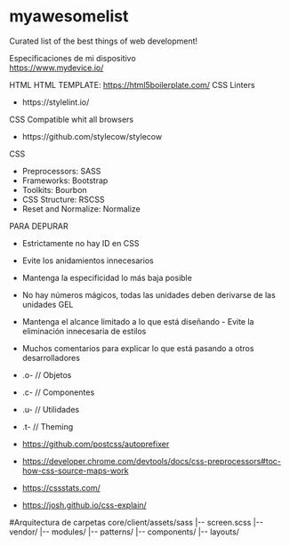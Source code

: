# myawesomelist
Curated list of the best things of web development!

Especificaciones de mi dispositivo<br>
https://www.mydevice.io/

HTML
HTML TEMPLATE: https://html5boilerplate.com/
CSS
Linters
<ul>
  <li>https://stylelint.io/</li>
 </ul>
CSS Compatible whit all browsers
<ul>
  <li>https://github.com/stylecow/stylecow</li>
 </ul>

CSS <br>
- Preprocessors: SASS
- Frameworks: Bootstrap
- Toolkits: Bourbon
- CSS Structure: RSCSS
- Reset and Normalize: Normalize

PARA DEPURAR
- Estrictamente no hay ID en CSS 
- Evite los anidamientos innecesarios 
- Mantenga la especificidad lo más baja posible 
- No hay números mágicos, todas las unidades deben derivarse de las unidades GEL 
- Mantenga el alcance limitado a lo que está 
diseñando - Evite la eliminación innecesaria de estilos 
- Muchos comentarios para explicar lo que está pasando a otros desarrolladores

- .o- // Objetos 
- .c- // Componentes 
- .u- // Utilidades 
- .t- // Theming

- https://github.com/postcss/autoprefixer
- https://developer.chrome.com/devtools/docs/css-preprocessors#toc-how-css-source-maps-work
- https://cssstats.com/
- https://josh.github.io/css-explain/

#Arquitectura de carpetas
core/client/assets/sass
|-- screen.scss
|-- vendor/
|-- modules/
|-- patterns/
|-- components/
|-- layouts/
